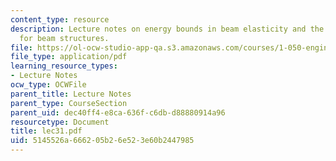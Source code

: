 ```yaml
---
content_type: resource
description: Lecture notes on energy bounds in beam elasticity and the stress method
  for beam structures.
file: https://ol-ocw-studio-app-qa.s3.amazonaws.com/courses/1-050-engineering-mechanics-i-fall-2007/5145526a666205b26e523e60b2447985_lec31.pdf
file_type: application/pdf
learning_resource_types:
- Lecture Notes
ocw_type: OCWFile
parent_title: Lecture Notes
parent_type: CourseSection
parent_uid: dec40ff4-e8ca-636f-c6db-d88880914a96
resourcetype: Document
title: lec31.pdf
uid: 5145526a-6662-05b2-6e52-3e60b2447985
---
```

